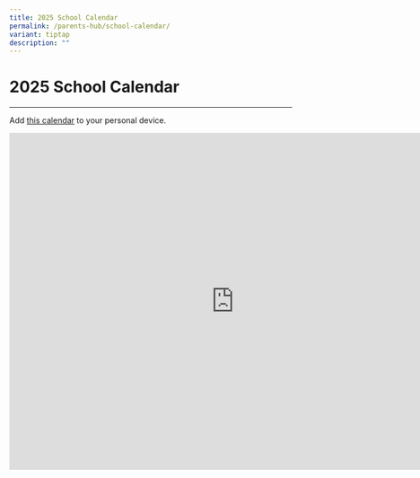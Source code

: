 ```yaml
---
title: 2025 School Calendar
permalink: /parents-hub/school-calendar/
variant: tiptap
description: ""
---
```

<h1><strong>2025 School Calendar</strong></h1>
<hr>
<p>Add <a href="https://calendar.google.com/calendar/ical/westgroveps1%40gmail.com/public/basic.ics" rel="noopener noreferrer nofollow" target="_blank">this calendar</a> to
your personal device.</p>
<div class="iframe-wrapper">
<iframe style="border: 0" height="600" width="800" allowfullscreen="true" frameborder="0" src="https://calendar.google.com/calendar/embed?src=westgroveps1%40gmail.com&amp;ctz=Asia%2FSingapore"></iframe>
</div>
<p></p>
<p></p>